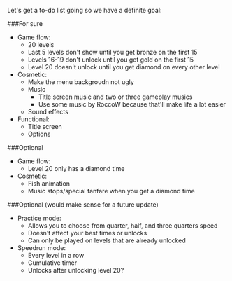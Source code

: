 Let's get a to-do list going so we have a definite goal:

###For sure

- Game flow:
  - 20 levels
  - Last 5 levels don't show until you get bronze on the first 15
  - Levels 16-19 don't unlock until you get gold on the first 15
  - Level 20 doesn't unlock until you get diamond on every other level
- Cosmetic:
  - Make the menu backgroudn not ugly
  - Music
    - Title screen music and two or three gameplay musics
    - Use some music by RoccoW because that'll make life a lot easier
  - Sound effects
- Functional:
  - Title screen
  - Options

###Optional

- Game flow:
  - Level 20 only has a diamond time
- Cosmetic:
  - Fish animation
  - Music stops/special fanfare when you get a diamond time
  
###Optional (would make sense for a future update)

- Practice mode:
  - Allows you to choose from quarter, half, and three quarters speed
  - Doesn't affect your best times or unlocks
  - Can only be played on levels that are already unlocked
- Speedrun mode:
  - Every level in a row
  - Cumulative timer
  - Unlocks after unlocking level 20?
